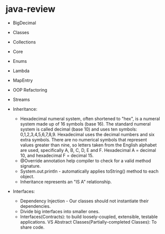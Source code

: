 # java-review

- BigDecimal

- Classes

- Collections

- Core

- Enums

- Lambda

- MapEntry

- OOP Refactoring

- Streams

- Inheritance:
    - Hexadecimal numeral system, often shortened to "hex", is a numeral system made up of 16 symbols (base 16). The standard numeral system is called decimal (base 10) and uses ten symbols: 0,1,2,3,4,5,6,7,8,9. Hexadecimal uses the decimal numbers and six extra symbols. There are no numerical symbols that represent values greater than nine, so letters taken from the English alphabet are used, specifically A, B, C, D, E and F. Hexadecimal A = decimal 10, and hexadecimal F = decimal 15.
    - @Override annotation help compiler to check for a valid method signature.
    - System.out.println - automatically applies toString() method to each object.
    - Inheritance represents an "IS A" relationship. 
 
 - Interfaces:
    - Dependency Injection - Our classes should not instantiate their dependencies.
    - Divide big interfaces into smaller ones.
    - Interfaces(Contracts): to build loosely-coupled, extensible, testable applications. VS Abstract Classes(Partially-completed Classes): To share code.